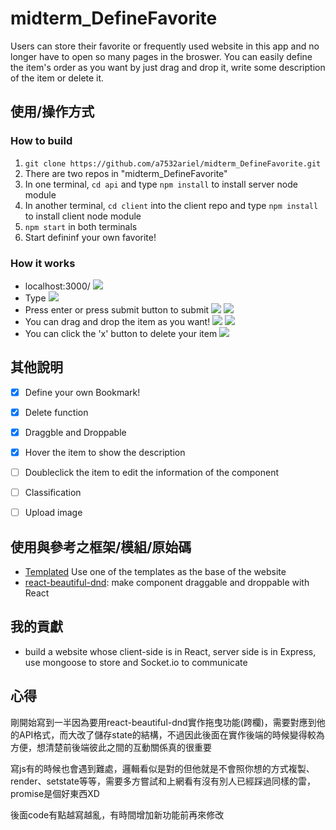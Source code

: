 # midterm_DefineFavorite
Users can store their favorite or frequently used website in this app and no longer have to open so many pages in the broswer. You can easily define the item's order as you want by just drag and drop it, write some description of the item or delete it. 

## 使用/操作方式
### How to build
1. `git clone https://github.com/a7532ariel/midterm_DefineFavorite.git` 
2. There are two repos in "midterm_DefineFavorite"
3. In one terminal, `cd api` and type `npm install` to install server node module
4. In another terminal,  `cd client` into the client repo and type `npm install` to install client node module
5. `npm start` in both terminals
6. Start defininf your own favorite!

### How it works
* localhost:3000/
![](https://i.imgur.com/TMenqKy.png)
* Type
![](https://i.imgur.com/WUHdWra.png)
* Press enter or press submit button to submit
![](https://i.imgur.com/dOAPNd9.png)
![](https://i.imgur.com/e8a4ufa.png)
* You can drag and drop the item as you want!
![](https://i.imgur.com/J1PyOFA.jpg)
![](https://i.imgur.com/4J62LW3.png)
* You can click the 'x' button to delete your item
![](https://i.imgur.com/OkZgXad.png)



## 其他說明
- [x] Define your own Bookmark!
- [x] Delete function
- [x] Draggble and Droppable
- [x] Hover the item to show the description
- [ ] Doubleclick the item to edit the information of the component
- [ ] Classification
- [ ] Upload image


## 使用與參考之框架/模組/原始碼
* [Templated](https://templated.co/) Use one of the templates as the base of the website
* [react-beautiful-dnd](https://github.com/atlassian/react-beautiful-dnd): make component draggable and droppable with React

## 我的貢獻
* build a website whose client-side is in React, server side is in Express, use mongoose to store and Socket.io to communicate 
## 心得
剛開始寫到一半因為要用react-beautiful-dnd實作拖曳功能(跨欄)，需要對應到他的API格式，而大改了儲存state的結構，不過因此後面在實作後端的時候變得較為方便，想清楚前後端彼此之間的互動關係真的很重要

寫js有的時候也會遇到難處，邏輯看似是對的但他就是不會照你想的方式複製、render、setstate等等，需要多方嘗試和上網看有沒有別人已經踩過同樣的雷，promise是個好東西XD

後面code有點越寫越亂，有時間增加新功能前再來修改
